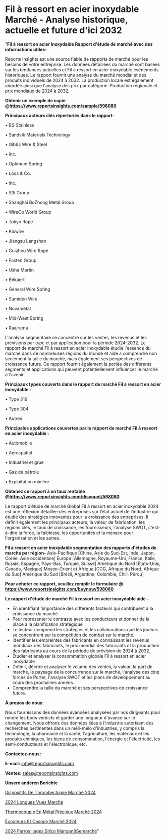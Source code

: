 # Fil à ressort en acier inoxydable Marché - Analyse historique, actuelle et future d'ici 2032

"<strong>Fil à ressort en acier inoxydable Rapport d'étude de marché avec des informations utiles-</strong>

Reports Insights est une source fiable de rapports de marché pour les besoins de votre entreprise. Les données détaillées du marché sont basées sur les tendances actuelles et Fil à ressort en acier inoxydable événements historiques. Le rapport fournit une analyse du marché mondial et des produits individuels de 2024 à 2032. La production locale est également abordée ainsi que l'analyse des prix par catégorie. Production régionale et prix mondiaux de 2024 à 2032.

<strong><b>Obtenir un exemple de copie @</b></strong><a href=https://www.reportsinsights.com/sample/598080><strong><b>https://www.reportsinsights.com/sample/598080</b></strong></a>

<b>Principaux acteurs clés répertoriés dans le rapport-</b>

<b> </b>• BS Stainless

• Sandvik Materials Technology

• Gibbs Wire & Steel

• Inc.

• Optimum Spring

• Loos & Co.

• Inc.

• S3i Group

• Shanghai BoZhong Metal Group

• WireCo World Group

• Tokyo Rope

• Kiswire

• Jiangsu Langshan

• Guizhou Wire Rope

• Fasten Group

• Usha Martin

• Bekaert

• General Wire Spring

• Sumiden Wire

• Novametal

• Mid-West Spring

• Raajratna

L'analyse segmentaire se concentre sur les ventes, les revenus et les prévisions par type et par application pour la période 2024-2032. Le rapport de marché Fil à ressort en acier inoxydable étudie l'essence du marché dans de nombreuses régions du monde et aide à comprendre non seulement la taille du marché, mais également ses perspectives de croissance future. Ce rapport fournit également la portée des différents segments et applications qui peuvent potentiellement influencer le marché à l'avenir.

<strong>Principaux types couverts dans le rapport de marché Fil à ressort en acier inoxydable :</strong>

• Type 316

• Type 304

• Autres

<strong>Principales applications couvertes par le rapport de marché Fil à ressort en acier inoxydable :</strong>

• Automobile

• Aérospatial

• Industriel et grue

• Gaz de pétrole

• Exploitation minière

<strong><b>Obtenez ce rapport à un taux rentable @</b></strong><a href=https://www.reportsinsights.com/discount/598080><strong><b>https://www.reportsinsights.com/discount/598080</b></strong></a>

Le rapport d’étude de marché Global Fil à ressort en acier inoxydable 2024 est une réflexion détaillée des entreprises sur l’état actuel de l’industrie qui étudie des stratégies innovantes pour la croissance des entreprises. Il définit également les principaux acteurs, la valeur de fabrication, les régions clés, le taux de croissance, les fournisseurs, l'analyse SWOT, c'est-à-dire la force, la faiblesse, les opportunités et la menace pour l'organisation et les autres.

<strong>Fil à ressort en acier inoxydable segmentation des rapports d'études de marché par région-</strong>
Asie-Pacifique [Chine, Asie du Sud-Est, Inde, Japon, Corée, Asie occidentale]
Europe [Allemagne, Royaume-Uni, France, Italie, Russie, Espagne, Pays-Bas, Turquie, Suisse]
Amérique du Nord [États-Unis, Canada, Mexique]
Moyen-Orient et Afrique [CCG, Afrique du Nord, Afrique du Sud]
Amérique du Sud [Brésil, Argentine, Colombie, Chili, Pérou]

<strong>Pour acheter ce rapport, veuillez remplir le formulaire @   <a href=https://www.reportsinsights.com/buynow/598080>https://www.reportsinsights.com/buynow/598080</a></strong>

<strong>Le rapport d'étude de marché Fil à ressort en acier inoxydable aide -</strong>
<ul>
  <li>En identifiant 'importance des différents facteurs qui contribuent à la croissance du marché</li>
  <li>Pour représenter le contraste avec les conducteurs et donner de la place à la planification stratégique</li>
  <li>Le lecteur comprend les stratégies et les collaborations que les joueurs se concentrent sur la compétition de combat sur le marché.</li>
  <li>Identifier les empreintes des fabricants en connaissant les revenus mondiaux des fabricants, le prix mondial des fabricants et la production des fabricants au cours de la période de prévision de 2024 à 2032.</li>
  <li>Étudier et analyser la consommation globale Fil à ressort en acier inoxydable</li>
  <li>Définir, décrire et analyser le volume des ventes, la valeur, la part de marché, le paysage de la concurrence sur le marché, l'analyse des cinq forces de Porter, l'analyse SWOT et les plans de développement au cours des prochaines années.</li>
  <li>Comprendre la taille du marché et ses perspectives de croissance future.</li>
</ul>
<strong>À propos de nous:</strong>

Nous fournissons des données avancées analysées par nos dirigeants pour rendre les bons verdicts et garder une longueur d'avance sur le changement. Nous offrons des données liées à l'industrie autorisant des recherches pertinentes dans un méli-mélo d'industries, y compris la technologie, la pharmacie et la santé, l'agriculture, les matériaux et les produits chimiques, les biens de consommation, l'énergie et l'électricité, les semi-conducteurs et l'électronique, etc.

<strong>Contactez-nous:</strong>

<strong>E-mail:</strong> <a href=mailto:info@reportsinsights.com>info@reportsinsights.com</a>

<strong>Ventes</strong>: <a href=mailto:sales@reportsinsights.com>sales@reportsinsights.com</a>

<strong>Unsere anderen Berichte</strong>

<a href=https://www.linkedin.com/pulse/dispositifs-de-thrombectomie-marché-rapport-détude-vsjuc/>Dispositifs De Thrombectomie Marché 2024</a>

<a href=https://www.linkedin.com/pulse/2024-longues-vues-march%C3%A9-analyse-historique-actuelle-oqzqc/>2024 Longues Vues Marché</a>

<a href=https://www.linkedin.com/pulse/thermocouple-en-métal-précieux-marché-analyse-fgkic/>Thermocouple En Métal Précieux Marché 2024</a>

<a href=https://www.linkedin.com/pulse/écouteurs-et-casque-marchétendances-émergentes-rvgwe/>Écouteurs Et Casque Marché 2024</a>

<a href=https://www.linkedin.com/pulse/2024-ferroalliages-silico-mangan%C3%A8semarch%C3%A9-o9skc/>2024 Ferroalliages Silico Mangan8Semarché</a>"
